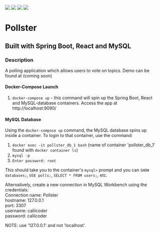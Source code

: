 ![](https://github.com/Lylio/image-repo/blob/master/logos/java.png?raw=true)
![](https://github.com/Lylio/image-repo/blob/master/logos/spring-boot.png?raw=true)
![](https://github.com/Lylio/image-repo/blob/master/logos/react.png?raw=true)
![](https://github.com/Lylio/image-repo/blob/master/logos/mysql.png?raw=true)
# Pollster
## Built with Spring Boot, React and MySQL

### Description
A polling application which allows users to vote on topics. Demo can be found at (coming soon)

#### Docker-Compose Launch
1. `docker-compose up` - this command will spin up the Spring Boot, React and MySQL-database containers. Access the app
at http://localhost:9090/

#### MySQL Database
Using the `docker-compose up` command, the MySQL database spins up inside a container. To login to that container,
use the command:  
1. `docker exec -it pollster_db_1 bash` (name of container 'pollster_db_1' found with `docker container ls`)
2. `mysql -p`
3. `Enter password: root`

This should take you to the container's `mysql>` prompt and you can `SHOW databases;`, `USE polls;`, `SELECT * FROM users;`, etc.


Alternatively, create a new connection in MySQL Workbench using the credentials:
 <br>Connection name: Pollster
 <br>hostname: 127.0.0.1
 <br>port: 3307
 <br>username: callicoder
 <br>password: callicoder

NOTE: use '127.0.0.1' and not 'localhost'.

